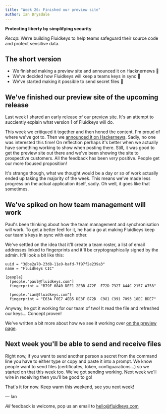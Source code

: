 ```yaml
---
title: "Week 26: Finished our preview site"
author: Ian Drysdale
---
```

**Protecting liberty by simplifying security**

_Recap_: We’re building Fluidkeys to help teams safeguard their source code and protect sensitive data.

## The short version

* We finished making a preview site and announced it on Hacknernews 📣
* We've decided how Fluidkeys will keep a teams keys in sync 🔄
* We've started making it possible to send secret files 📁

## We've finished our preview site of the upcoming release

Last week I shared an early release of our [preview site]((/fluidkeys-v1-preview)).
It's an attempt to succiently explain what version 1 of Fluidkeys will do.

This week we critiqued it together and then honed the content. I'm proud of where we've got to.
Then we [announced it on Hackernews](https://news.ycombinator.com/item?id=19044043).
Sadly, no one was interested this time! On reflection perhaps it's better when we actually have
something working to show when posting there. Still, it was good to get the preview site out there
and we've been showing the site to prospective customers. All the feedback has been _very_ positive.
People get our more focused proposition!

It's strange though, what we thought would be a day or so of work actually ended up taking the
majority of the week. This means we've made less progress on the actual application itself,
sadly. Oh well, it goes like that sometimes.

## We've spiked on how team management will work

Paul's been thinking about how the team management and synchronisation will work. To get a
better feel for it, he had a go at making Fluidkeys keep our team's keys in sync with each other.

We've settled on the idea that it'll create a team roster, a list of email addresses linked
to fingerprints and it'll be cryptographically signed by the admin. It'll look a bit like this:

```
uuid = "38be2a70-23d8-11e9-bafd-7f97f2e239a3"
name = "Fluidkeys CIC"

[people]
  [people."paul@fluidkeys.com"]
  fingerprint = "B79F 0840 DEF1 2EBB A72F  F72D 7327 A44C 2157 A758"

  [people."ian@fluidkeys.com"]
  fingerprint = "E63A F0E7 4EB5 DE3F B72D  C981 C991 7093 18EC BDE7"
```

Anyway, he got it working for our team of two! It read the file and refreshed our keys...
Concept proven!

We've written a bit more about how we see it working over [on the preview page](/features/manage-your-team-pgp-keys/).

## Next week you'll be able to send and receive files

Right now, if you want to send another person a secret from the command line you have to either
type or copy and paste it into a prompt. We know people want to send files (certificates, token,
configuarations...) so we started on that this week too. We've got sending working. Next week
we'll wire in receiving then you'll be good to go!

That's it for now. Keep warm this weekend, see you next week!

— Ian

*All* feedback is welcome, pop us an email to
[hello@fluidkeys.com](mailto:hello@fluidkeys.com)
